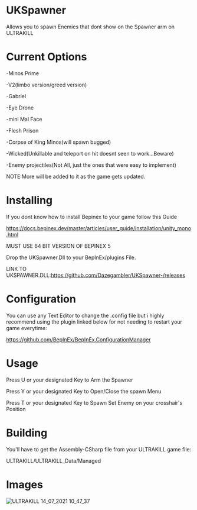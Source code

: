 # UKSpawner
Allows you to spawn Enemies that dont show on the Spawner arm on ULTRAKILL

# Current Options

-Minos Prime

-V2(limbo version/greed version)

-Gabriel

-Eye Drone

-mini Mal Face

-Flesh Prison

-Corpse of King Minos(will spawn bugged)

-Wicked(Unkillable and teleport on hit doesnt seen to work...Beware)

-Enemy projectiles(Not All, just the ones that were easy to implement)

NOTE:More will be added to it as the game gets updated.

# Installing

If you dont know how to install Bepinex to your game follow this Guide

https://docs.bepinex.dev/master/articles/user_guide/installation/unity_mono.html

MUST USE 64 BIT VERSION OF BEPINEX 5

Drop the UKSpawner.Dll to your BepInEx/plugins File.

LINK TO UKSPAWNER.DLL:https://github.com/Dazegambler/UKSpawner-/releases

# Configuration

You can use any Text Editor to change the .config file but i highly recommend using the plugin linked below for not needing to restart your game everytime:

https://github.com/BepInEx/BepInEx.ConfigurationManager

# Usage

Press U or your designated Key to Arm the Spawner

Press Y or your designated Key to Open/Close the spawn Menu

Press T or your designated Key to Spawn Set Enemy on your crosshair's Position

# Building

You'll have to get the Assembly-CSharp file from your ULTRAKILL game file:

ULTRAKILL/ULTRAKILL_Data/Managed

# Images

![ULTRAKILL 14_07_2021 10_47_37](https://user-images.githubusercontent.com/70617250/125633321-0e4fa1d3-0909-4fdb-af99-4ca667515433.png)
